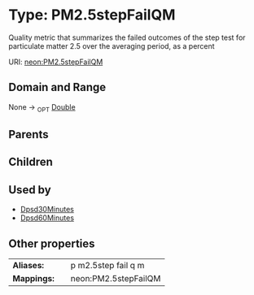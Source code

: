 
# Type: PM2.5stepFailQM


Quality metric that summarizes the failed outcomes of the step test for particulate matter 2.5 over the averaging period, as a percent

URI: [neon:PM2.5stepFailQM](https://data.neonscience.org/PM2.5stepFailQM)


## Domain and Range

None ->  <sub>OPT</sub> [Double](types/Double.md)

## Parents


## Children


## Used by

 * [Dpsd30Minutes](Dpsd30Minutes.md)
 * [Dpsd60Minutes](Dpsd60Minutes.md)

## Other properties

|  |  |  |
| --- | --- | --- |
| **Aliases:** | | p m2.5step fail q m |
| **Mappings:** | | neon:PM2.5stepFailQM |

